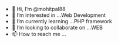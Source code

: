 - 👋 Hi, I’m @mohitpal88
- 👀 I’m interested in ...Web Development
- 🌱 I’m currently learning ...PHP framework
- 💞️ I’m looking to collaborate on ...WEB
- 📫 How to reach me ...

<!---
mohitpal88/mohitpal88 is a ✨ special ✨ repository because its `README.md` (this file) appears on your GitHub profile.
You can click the Preview link to take a look at your changes.
--->
